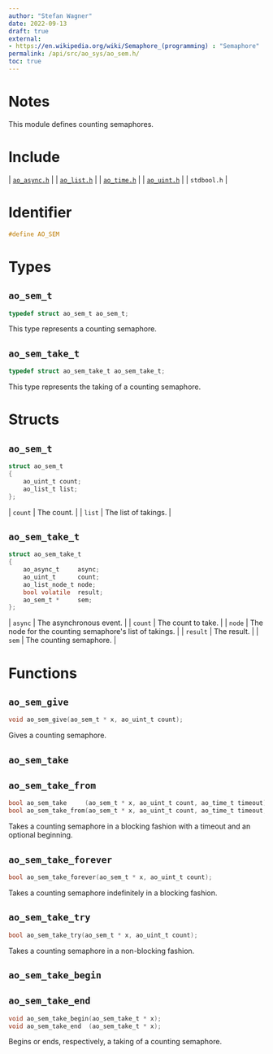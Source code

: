 ```yaml
---
author: "Stefan Wagner"
date: 2022-09-13
draft: true
external:
- https://en.wikipedia.org/wiki/Semaphore_(programming) : "Semaphore"
permalink: /api/src/ao_sys/ao_sem.h/
toc: true
---
```


# Notes

This module defines counting semaphores.

# Include

| [`ao_async.h`](ao_async.h.md) |
| [`ao_list.h`](../ao/ao_list.h.md) |
| [`ao_time.h`](ao_time.h.md) |
| [`ao_uint.h`](../ao/ao_uint.h.md) |
| `stdbool.h` |

# Identifier

```c
#define AO_SEM
```

# Types

## `ao_sem_t`

```c
typedef struct ao_sem_t ao_sem_t;
```

This type represents a counting semaphore.

## `ao_sem_take_t`

```c
typedef struct ao_sem_take_t ao_sem_take_t;
```

This type represents the taking of a counting semaphore.

# Structs

## `ao_sem_t`

```c
struct ao_sem_t
{
    ao_uint_t count;
    ao_list_t list;
};
```

| `count` | The count. |
| `list` | The list of takings. |

## `ao_sem_take_t`

```c
struct ao_sem_take_t
{
    ao_async_t     async;
    ao_uint_t      count;
    ao_list_node_t node;
    bool volatile  result;
    ao_sem_t *     sem;
};
```

| `async` | The asynchronous event. |
| `count` | The count to take. |
| `node` | The node for the counting semaphore's list of takings. |
| `result` | The result. |
| `sem` | The counting semaphore. |

# Functions

## `ao_sem_give`

```c
void ao_sem_give(ao_sem_t * x, ao_uint_t count);
```

Gives a counting semaphore.

## `ao_sem_take`
## `ao_sem_take_from`

```c
bool ao_sem_take     (ao_sem_t * x, ao_uint_t count, ao_time_t timeout);
bool ao_sem_take_from(ao_sem_t * x, ao_uint_t count, ao_time_t timeout, ao_time_t beginning);
```

Takes a counting semaphore in a blocking fashion with a timeout and an optional beginning.

## `ao_sem_take_forever`

```c
bool ao_sem_take_forever(ao_sem_t * x, ao_uint_t count);
```

Takes a counting semaphore indefinitely in a blocking fashion.

## `ao_sem_take_try`

```c
bool ao_sem_take_try(ao_sem_t * x, ao_uint_t count);
```

Takes a counting semaphore in a non-blocking fashion.

## `ao_sem_take_begin`
## `ao_sem_take_end`

```c
void ao_sem_take_begin(ao_sem_take_t * x);
void ao_sem_take_end  (ao_sem_take_t * x);
```

Begins or ends, respectively, a taking of a counting semaphore.
